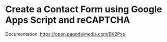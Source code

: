 # Create a Contact Form using Google Apps Script and reCAPTCHA
Documentation: <https://open.pagodaimedia.com/EK2Pxa>
